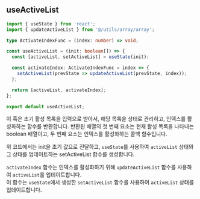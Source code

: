 ## useActiveList

```typescript
import { useState } from 'react';
import { updateActiveList } from '@/utils/array/array';

type ActivateIndexFunc = (index: number) => void;

const useActiveList = (init: boolean[]) => {
  const [activeList, setActiveList] = useState(init);

  const activateIndex: ActivateIndexFunc = index => {
    setActiveList(prevState => updateActiveList(prevState, index));
  };

  return [activeList, activateIndex];
};

export default useActiveList;

```

이 훅은 초기 활성 목록을 입력으로 받아서, 해당 목록을 상태로 관리하고, 인덱스를 활성화하는 함수를 반환합니다. 반환된 배열의 첫 번째 요소는 현재 활성 목록을 나타내는 boolean 배열이고, 두 번째 요소는 인덱스를 활성화하는 콜백 함수입니다.

위 코드에서는 init을 초기 값으로 전달하고, `useState`를 사용하여 `activeList` 상태와 그 상태를 업데이트하는 setActiveList 함수를 생성합니다.


`activateIndex` 함수는 인덱스를 활성화하기 위해 `updateActiveList` 함수를 사용하여 `activeList`를 업데이트합니다.<br/> 
이 함수는 `useState`에서 생성한 `setActiveList` 함수를 사용하여 `activeList` 상태를 업데이트합니다.